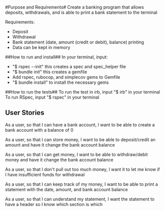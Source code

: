 #Purpose and Requirements#
Create a banking program that allows deposits, withdrawals, and is able to print a bank statement to the terminal

Requirements:
* Deposit
* Withdrawal
* Bank statement (date, amount (credit or debit), balance) printing
* Data can be kept in memory

##How to run and install##
In your terminal, input:
* "$ rspec --init" this creates a spec and spec_helper file
* "$ bundle init" this creates a gemfile
* Add rspec, rubocop, and simplecov gems to Gemfile
* "$ bundle install" to install the necessary gems

##How to run the tests##
To run the test in irb, input "$ irb" in your terminal
To run RSpec, input "$ rspec" in your terminal

## User Stories ##
As a user,
so that I can have a bank account,
I want to be able to create a bank account with a balance of 0

As a user,
so that I can store money,
I want to be able to deposit/credit an amount and have it change the bank account balance

As a user,
so that I can get money,
I want to be able to withdraw/debit money and have it change the bank account balance

As a user,
so that I don't pull out too much money,
I want it to let me know if I have insufficient funds for withdrawal

As a user,
so that I can keep track of my money,
I want to be able to print a statement with the date, amount, and bank account balance

As a user,
so that I can understand my statement, I want the statement to have a header so I know which section is which
